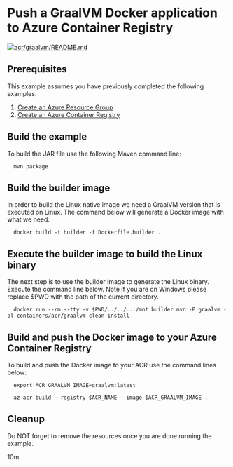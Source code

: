 
# Push a GraalVM Docker application to Azure Container Registry

[![acr/graalvm/README.md](https://github.com/Azure-Samples/java-on-azure-examples/actions/workflows/acr_graalvm_README_md.yml/badge.svg)](https://github.com/Azure-Samples/java-on-azure-examples/actions/workflows/acr_graalvm_README_md.yml)

## Prerequisites

This example assumes you have previously completed the following examples:

1. [Create an Azure Resource Group](../../group/create/README.md)
1. [Create an Azure Container Registry](../create/README.md)

<!-- workflow.cron(0 4 * * 7) -->
<!-- workflow.include(../create/README.md) -->

## Build the example

<!-- workflow.run()

  cd acr/graalvm

  -->

To build the JAR file use the following Maven command line:

```shell
  mvn package
```

## Build the builder image

In order to build the Linux native image we need a GraalVM version that is 
executed on Linux. The command below will generate a Docker image with what we
need.

```shell
  docker build -t builder -f Dockerfile.builder .
```

## Execute the builder image to build the Linux binary

The next step is to use the builder image to generate the Linux binary. Execute
the command line below. Note if you are on Windows please replace $PWD with the
path of the current directory.

```shell
  docker run --rm --tty -v $PWD/../../..:/mnt builder mvn -P graalvm -pl containers/acr/graalvm clean install  
```

## Build and push the Docker image to your Azure Container Registry

To build and push the Docker image to your ACR use the command lines below:

```shell
  export ACR_GRAALVM_IMAGE=graalvm:latest

  az acr build --registry $ACR_NAME --image $ACR_GRAALVM_IMAGE .
```

<!-- workflow.run()

  cd ../..

  -->

<!-- workflow.directOnly()

  export RESULT=$(az acr repository show --name $ACR_NAME --image $ACR_GRAALVM_IMAGE)
  az group delete --name $RESOURCE_GROUP --yes || true
  if [[ -z $RESULT ]]; then
    echo "Unable to find $ACR_GRAALVM_IMAGE image"
    exit 1
  fi

  -->

## Cleanup

Do NOT forget to remove the resources once you are done running the example.

10m
